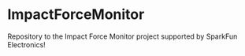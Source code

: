 # ImpactForceMonitor
Repository to the Impact Force Monitor project supported by SparkFun Electronics!
